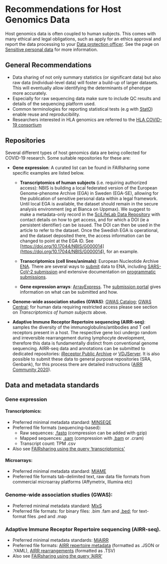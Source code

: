 # Recommendations for Host Genomics Data
Host genomics data is often coupled to human subjects. This comes with many ethical and legal obligations, such as apply for an ethics approval and report the data processing to your [Data protection officer](/docs/general/data_protection_officer). See the page on [Sensitive personal data](/docs/general/sensitive_data) for more information.

## General Recommendations
* Data sharing of not only summary statistics (or significant data) but also raw data (individual-level data) will foster a build-up of larger datasets. This will eventually allow identifying the determinants of phenotype more accurately.
* Especially for raw sequencing data make sure to include QC results and details of the sequencing platform used.
* Common terminologies for reporting statistical tests (e.g with [StatO](https://doi.org/10.25504/FAIRsharing.na5xp)) enable reuse and reproducibility.
* Researchers interested in HLA genomics are referred to the [HLA COVID-19 consortium](http://hlacovid19.org/)

## Repositories
Several different types of host genomics data are being collected for COVID-19 research. Some suitable repositories for these are:

* **Gene expression**: A curated list can be found in FAIRsharing some specific examples are listed below. 

  *  **Transcriptomics of human subjects** (i.e. requiring authorized access): NBIS is building a local federated version of the European Genome-phenome Archive (EGA) in Sweden (EGA-SE), allowing for the publication of sensitive personal data within a legal framework. Until local EGA is available, the dataset should remain in the secure analysis environment (eg at Bianca on Uppmax). We suggest to make a metadata-only record in the [SciLifeLab Data Repository](https://scilifelab.figshare.com/) with contact details on how to get access, and for which a DOI (ie a persistent identifier) can be issued. The DOI can then be used in the article to refer to the dataset. Once the Swedish EGA is operational, and the dataset deposited there, the access information can be changed to point at the EGA ID. See [https://doi.org/10.17044/NBIS/G000014](https://doi.org/10.17044/NBIS/G000014), for an example.

  * **Transcriptomics (cell lines/animals)**: European Nucleotide Archive [ENA](https://www.ebi.ac.uk/ena). There are several ways to [submit](https://www.ebi.ac.uk/ena/submit) data to ENA, including [SARS-CoV-2 submission](https://ena-browser-docs.readthedocs.io/en/latest/help_and_guides/sars-cov-2-submissions.html) and extensive documentation on [programmatic submissions](https://ena-docs.readthedocs.io/en/latest/programmatic.html).
  * **Gene expression arrays**: [ArrayExpress](https://www.ebi.ac.uk/arrayexpress/). The [submission portal](https://www.ebi.ac.uk/arrayexpress/submit/overview.html) gives information on what can be submitted and how.

* **Genome-wide association studies (GWAS)**: [GWAS Catalog](https://doi.org/10.25504/FAIRsharing.blUMRx); [GWAS Central](https://doi.org/10.25504/FAIRsharing.vkr57k); for human data requiring restricted access please see section on *Transcriptomics of human subjects* above.
* **Adaptive Immune Receptor Repertoire sequencing (AIRR-seq)**: samples the diversity of the immunoglobulins/antibodies and T cell receptors present in a host. The respective gene loci undergo random and irreversible rearrangement during lymphocyte development, therefore this data is fundamentally distinct from conventional genome sequencing. AIRR-seq data and annotations can be submitted to dedicated repositories: [iReceptor Public Archive](https://fairsharing.org/search/?q=AIRR) or [VDJServer](https://fairsharing.org/FAIRsharing.nzdq0f). It is also possible to submit these data to general purpose repositories (SRA, Genbank), for this process there are detailed instructions ([AIRR Community 2020](https://docs.airr-community.org/en/latest/api/adc_api.html)).

## Data and metadata standards
### Gene expression
#### Transcriptomics:
* Preferred minimal metadata standard: [MINSEQE](https://doi.org/10.25504/FAIRsharing.a55z32)
* Preferred file formats (sequencing-based):
  * Raw sequences: [.fastq](https://doi.org/10.25504/FAIRsharing.r2ts5t) (compression can be added with gzip)
  * Mapped sequences: [.sam](https://doi.org/10.25504/FAIRsharing.r2ts5t) (compression with [.bam](https://doi.org/10.25504/FAIRsharing.hza1ec) or .cram)
  * Transcript count: TPM .csv
* Also see [FAIRsharing using the query ‘transcriptomics’](https://fairsharing.org/standards/?q=transcriptomics)
#### Microarrays:
* Preferred minimal metadata standard: [MIAME](https://doi.org/10.25504/FAIRsharing.32b10v)
* Preferred file formats tab-delimited text, raw data file formats from
commercial microarray platforms (Affymetrix, Illumina etc)

### Genome-wide association studies (GWAS):
* Preferred minimal metadata standard: [MIxS](https://doi.org/10.25504/FAIRsharing.9aa0zp)
* Preferred file formats: for binary files: .bim .fam and [.bed](https://doi.org/10.25504/FAIRsharing.mwmbpq); for text-format files .ped and .map

### Adaptive Immune Receptor Repertoire sequencing (AIRR-seq).
* Preferred minimal metadata standards: [MiAIRR](https://docs.airr-community.org/en/latest/miairr/introduction_miairr.html)
* Preferred file formats: [AIRR repertoire metadata](https://docs.airr-community.org/en/latest/datarep/metadata.html#file-format-specification) (formatted as .JSON or .YAML), [AIRR rearrangements](https://docs.airr-community.org/en/latest/datarep/format.html#formatspecification) (formatted as .TSV)
* Also see [FAIRsharing using the query ‘AIRR’](https://fairsharing.org/search/?q=AIRR)

